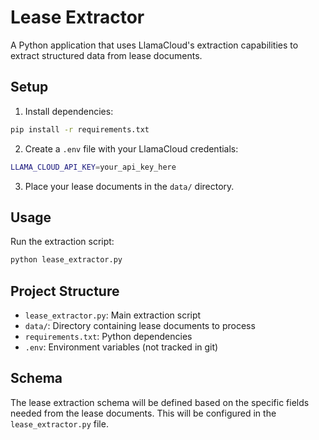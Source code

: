 # Lease Extractor

A Python application that uses LlamaCloud's extraction capabilities to extract structured data from lease documents.

## Setup

1. Install dependencies:
```bash
pip install -r requirements.txt
```

2. Create a `.env` file with your LlamaCloud credentials:
```bash
LLAMA_CLOUD_API_KEY=your_api_key_here
```

3. Place your lease documents in the `data/` directory.

## Usage

Run the extraction script:
```bash
python lease_extractor.py
```

## Project Structure

- `lease_extractor.py`: Main extraction script
- `data/`: Directory containing lease documents to process
- `requirements.txt`: Python dependencies
- `.env`: Environment variables (not tracked in git)

## Schema

The lease extraction schema will be defined based on the specific fields needed from the lease documents. This will be configured in the `lease_extractor.py` file. 